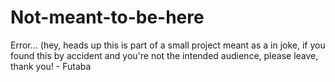 # Not-meant-to-be-here
Error... (hey, heads up this is part of a small project meant as a in joke, if you found this by accident and you're not the intended audience, please leave, thank you! - Futaba
